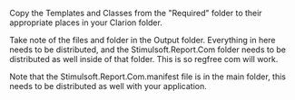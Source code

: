 Copy the Templates and Classes from the "Required" folder to their appropriate places in your Clarion folder.

Take note of the files and folder in the Output folder.  Everything in here needs to be distributed, and the Stimulsoft.Report.Com folder
needs to be distributed as well inside of that folder.  This is so regfree com will work.

Note that the Stimulsoft.Report.Com.manifest file is in the main folder, this needs to be distributed as well with your application.

